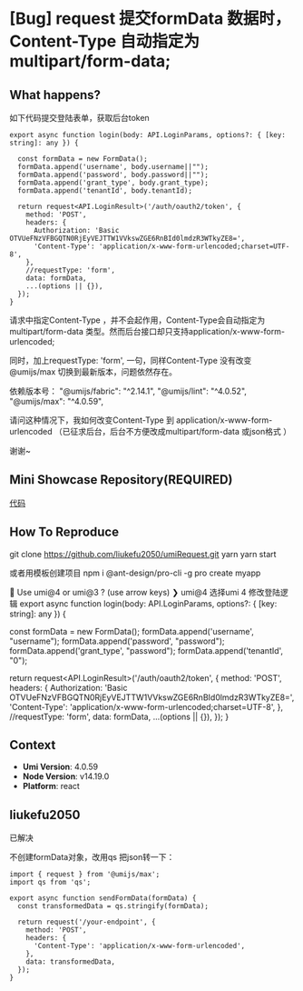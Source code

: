 # [Bug] request 提交formData 数据时，Content-Type 自动指定为multipart/form-data;

## What happens?

如下代码提交登陆表单，获取后台token

```
export async function login(body: API.LoginParams, options?: { [key: string]: any }) {

  const formData = new FormData();
  formData.append('username', body.username||"");
  formData.append('password', body.password||"");
  formData.append('grant_type', body.grant_type);
  formData.append('tenantId', body.tenantId);

  return request<API.LoginResult>('/auth/oauth2/token', {
    method: 'POST',
    headers: {
      Authorization: 'Basic OTVUeFNzVFBGQTN0RjEyVEJTTW1VVkswZGE6RnBId0lmdzR3WTkyZE8=',
      'Content-Type': 'application/x-www-form-urlencoded;charset=UTF-8',
    },
    //requestType: 'form',
    data: formData,
    ...(options || {}),
  });
}
```

请求中指定Content-Type ，并不会起作用，Content-Type会自动指定为multipart/form-data 类型。然而后台接口却只支持application/x-www-form-urlencoded;

同时，加上requestType: 'form', 一句，同样Content-Type 没有改变
@umijs/max 切换到最新版本，问题依然存在。

依赖版本号：
"@umijs/fabric": "^2.14.1",
"@umijs/lint": "^4.0.52",
"@umijs/max": "^4.0.59",

请问这种情况下，我如何改变Content-Type 到 application/x-www-form-urlencoded
（已征求后台，后台不方便改成multipart/form-data 或json格式 ）

谢谢~

## Mini Showcase Repository(REQUIRED)

[代码](https://github.com/liukefu2050/umiRequest.git)

## How To Reproduce

git clone https://github.com/liukefu2050/umiRequest.git
yarn
yarn start

或者用模板创建项目
npm i @ant-design/pro-cli -g
pro create myapp

🐂 Use umi@4 or umi@3 ? (use arrow keys)
❯ umi@4
选择umi 4
修改登陆逻辑
export async function login(body: API.LoginParams, options?: { [key: string]: any }) {

const formData = new FormData();
formData.append('username', "username");
formData.append('password', "password");
formData.append('grant_type', "password");
formData.append('tenantId', "0");

return request<API.LoginResult>('/auth/oauth2/token', {
method: 'POST',
headers: {
Authorization: 'Basic OTVUeFNzVFBGQTN0RjEyVEJTTW1VVkswZGE6RnBId0lmdzR3WTkyZE8=',
'Content-Type': 'application/x-www-form-urlencoded;charset=UTF-8',
},
//requestType: 'form',
data: formData,
...(options || {}),
});
}

## Context

- **Umi Version**: 4.0.59
- **Node Version**: v14.19.0
- **Platform**: react

## liukefu2050

已解决

不创建formData对象，改用qs 把json转一下：

```
import { request } from '@umijs/max';
import qs from 'qs';

export async function sendFormData(formData) {
  const transformedData = qs.stringify(formData);

  return request('/your-endpoint', {
    method: 'POST',
    headers: {
      'Content-Type': 'application/x-www-form-urlencoded',
    },
    data: transformedData,
  });
}
```
